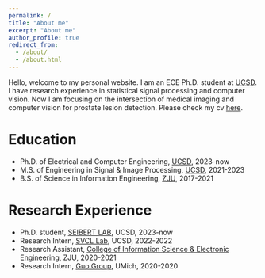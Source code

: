 ```yaml
---
permalink: /
title: "About me"
excerpt: "About me"
author_profile: true
redirect_from: 
  - /about/
  - /about.html
---
```


Hello, welcome to my personal website. I am an ECE Ph.D. student at [UCSD](https://www.ece.ucsd.edu/). I have research experience in statistical signal processing and computer vision. Now I am focusing on the intersection of medical imaging and computer vision for prostate lesion detection. Please check my cv [here](https://ESONG1999.github.io/files/Yuze_Song_cv.pdf).

Education
======
* Ph.D. of Electrical and Computer Engineering,  [UCSD](https://ucsd.edu/), 2023-now
* M.S. of Engineering in Signal & Image Processing, [UCSD](https://ucsd.edu/), 2021-2023
* B.S. of Science in Information Engineering, [ZJU](https://www.zju.edu.cn/english/), 2017-2021

Research Experience
======
* Ph.D. student, [SEIBERT LAB](https://medschool.ucsd.edu/som/radiation-medicine/research/labs/seibert/Pages/default.aspx), UCSD, 2023-now
* Research Intern, [SVCL Lab](http://www.svcl.ucsd.edu/), UCSD, 2022-2022
* Research Assistant, [College of Information Science & Electronic Engineering](http://www.isee.zju.edu.cn/iseenglish/), ZJU, 2020-2021
* Research Intern, [Guo Group](http://www.guogroup.org/), UMich, 2020-2020
